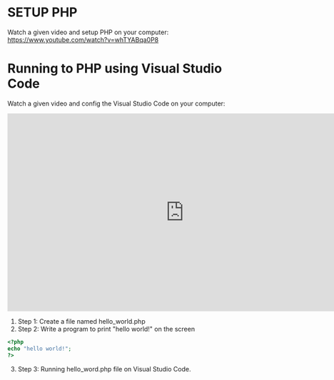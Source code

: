 # SETUP PHP
Watch a given video and setup PHP on your computer: https://www.youtube.com/watch?v=whTYABqa0P8

# Running to PHP using Visual Studio Code
Watch a given video and config the Visual Studio Code on your computer:
<iframe width="789" height="444" src="https://www.youtube.com/embed/Ry8tRRfxxf4" title="How to Run PHP Using Visual Studio Code" frameborder="0" allow="accelerometer; autoplay; clipboard-write; encrypted-media; gyroscope; picture-in-picture; web-share" allowfullscreen></iframe>

1. Step 1: Create a file named hello_world.php
2. Step 2: Write a program to print "hello world!" on the screen
```php
<?php
echo "hello world!";
?>

```
3. Step 3: Running hello_word.php file on Visual Studio Code.